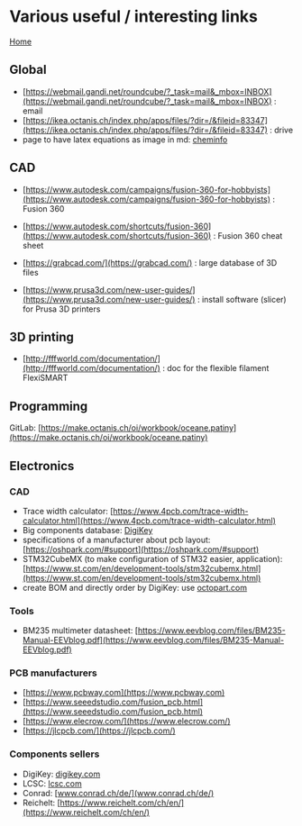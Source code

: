 # Various useful / interesting links

[Home](../README.md)

## Global

- [https://webmail.gandi.net/roundcube/?_task=mail&_mbox=INBOX](https://webmail.gandi.net/roundcube/?_task=mail&_mbox=INBOX) : email
- [https://ikea.octanis.ch/index.php/apps/files/?dir=/&fileid=83347](https://ikea.octanis.ch/index.php/apps/files/?dir=/&fileid=83347) : drive
- page to have latex equations as image in md: [cheminfo](https://www.cheminfo.org/?viewURL=https%3A%2F%2Fcouch.cheminfo.org%2Fcheminfo-public%2F12c971bb3f9d5f93dfbf82f27e089d35%2Fview.json&loadversion=true&fillsearch=Convert+tex+latex+for+github)

## CAD

- [https://www.autodesk.com/campaigns/fusion-360-for-hobbyists](https://www.autodesk.com/campaigns/fusion-360-for-hobbyists) : Fusion 360
- [https://www.autodesk.com/shortcuts/fusion-360](https://www.autodesk.com/shortcuts/fusion-360) : Fusion 360 cheat sheet


- [https://grabcad.com/](https://grabcad.com/) : large database of 3D files

- [https://www.prusa3d.com/new-user-guides/](https://www.prusa3d.com/new-user-guides/) : install software (slicer) for Prusa 3D printers

## 3D printing
 - [http://fffworld.com/documentation/](http://fffworld.com/documentation/) : doc for the flexible filament FlexiSMART

## Programming

GitLab: [https://make.octanis.ch/oi/workbook/oceane.patiny](https://make.octanis.ch/oi/workbook/oceane.patiny)

## Electronics

### CAD
- Trace width calculator: [https://www.4pcb.com/trace-width-calculator.html](https://www.4pcb.com/trace-width-calculator.html)
- Big components database: [DigiKey](https://www.digikey.com/)
- specifications of a manufacturer about pcb layout: [https://oshpark.com/#support](https://oshpark.com/#support)
- STM32CubeMX (to make configuration of STM32 easier, application): [https://www.st.com/en/development-tools/stm32cubemx.html](https://www.st.com/en/development-tools/stm32cubemx.html)
- create BOM and directly order by DigiKey: use [octopart.com](octopart.com)


### Tools
- BM235 multimeter datasheet: [https://www.eevblog.com/files/BM235-Manual-EEVblog.pdf](https://www.eevblog.com/files/BM235-Manual-EEVblog.pdf)

### PCB manufacturers

- [https://www.pcbway.com](https://www.pcbway.com)
- [https://www.seeedstudio.com/fusion_pcb.html](https://www.seeedstudio.com/fusion_pcb.html)
- [https://www.elecrow.com/](https://www.elecrow.com/)
- [https://jlcpcb.com/](https://jlcpcb.com/)
  

### Components sellers
- DigiKey: [digikey.com](digikey.com)
- LCSC: [lcsc.com](lcsc.com)
- Conrad: [www.conrad.ch/de/](www.conrad.ch/de/)
- Reichelt: [https://www.reichelt.com/ch/en/](https://www.reichelt.com/ch/en/)

